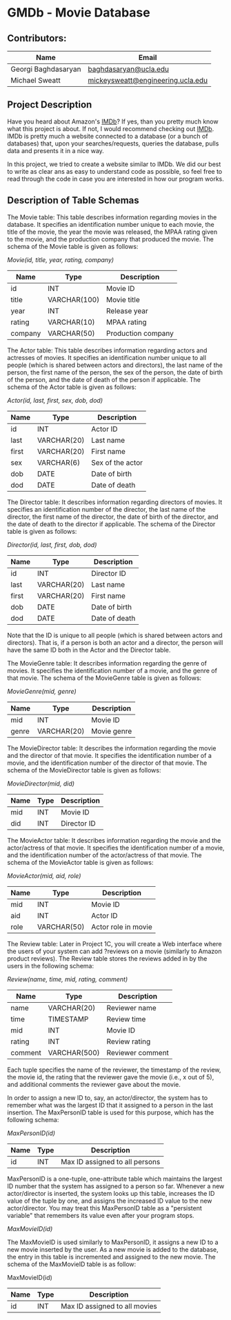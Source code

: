 GMDb - Movie Database
=====================

Contributors:
-------------
| Name                | Email                             |
| ----                | -----                             |
| Georgi Baghdasaryan | baghdasaryan@ucla.edu             |
| Michael Sweatt      | mickeysweatt@engineering.ucla.edu |

Project Description
-------------------
 Have you heard about Amazon's [IMDb](http://www.imdb.com/ "IMDb's Homepage")?
 If yes, than you pretty much know what this project is about. If not, I would
 recommend checking out [IMDb](http://www.imdb.com/ "IMDb's Homepage"). IMDb
 is pretty much a website connected to a database (or a bunch of databases)
 that, upon your searches/requests, queries the database, pulls data and
 presents it in a nice way.

 In this project, we tried to create a website similar to IMDb. We did our best
 to write as clear ans as easy to understand code as possible, so feel free to
 read through the code in case you are interested in how our program works.

Description of Table Schemas
----------------------------
The Movie table: This table describes information regarding movies in the
database. It specifies an identification number unique to each movie, the title
of the movie, the year the movie was released, the MPAA rating given to the
movie, and the production company that produced the movie. The schema of the
Movie table is given as follows:

*Movie(id, title, year, rating, company)*

| Name    | Type         | Description        |
| ----    | ----         | -----------        |
| id      | INT          | Movie ID           |
| title   | VARCHAR(100) | Movie title        |
| year    | INT          | Release year       |
| rating  | VARCHAR(10)  | MPAA rating        |
| company | VARCHAR(50)  | Production company |

The Actor table: This table describes information regarding actors and actresses
of movies. It specifies an identification number unique to all people (which is
shared between actors and directors), the last name of the person, the first
name of the person, the sex of the person, the date of birth of the person, and
the date of death of the person if applicable. The schema of the Actor table is
given as follows:

*Actor(id, last, first, sex, dob, dod)*

| Name  | Type        | Description      |
| ----  | ----        | -----------      |
| id    | INT         | Actor ID         |
| last  | VARCHAR(20) | Last name        |
| first | VARCHAR(20) | First name       |
| sex   | VARCHAR(6)  | Sex of the actor |
| dob   | DATE        | Date of birth    |
| dod   | DATE        | Date of death    |

The Director table: It describes information regarding directors of movies. It
specifies an identification number of the director, the last name of the
director, the first name of the director, the date of birth of the director, and
the date of death to the director if applicable. The schema of the Director
table is given as follows:

*Director(id, last, first, dob, dod)*

| Name  | Type        | Description   |
| ----  | ----        | -----------   |
| id    | INT         | Director ID   |
| last  | VARCHAR(20) | Last name     |
| first | VARCHAR(20) | First name    |
| dob   | DATE        | Date of birth |
| dod   | DATE        | Date of death |

Note that the ID is unique to all people (which is shared between actors and
directors). That is, if a person is both an actor and a director, the person
will have the same ID both in the Actor and the Director table.

The MovieGenre table: It describes information regarding the genre of movies. It
specifies the identification number of a movie, and the genre of that movie. The
schema of the MovieGenre table is given as follows:

*MovieGenre(mid, genre)*

| Name  | Type        | Description |
| ----  | ----        | ----------- |
| mid   | INT         | Movie ID    |
| genre | VARCHAR(20) | Movie genre |

The MovieDirector table: It describes the information regarding the movie and
the director of that movie. It specifies the identification number of a movie,
and the identification number of the director of that movie. The schema of the
MovieDirector table is given as follows:

*MovieDirector(mid, did)*

| Name | Type | Description |
| ---- | ---- | ----------- |
| mid  | INT  | Movie ID    |
| did  | INT  | Director ID |

The MovieActor table: It describes information regarding the movie and the
actor/actress of that movie. It specifies the identification number of a movie,
and the identification number of the actor/actress of that movie. The schema of
the MovieActor table is given as follows:

*MovieActor(mid, aid, role)*

| Name | Type        | Description         |
| ---- | ----        | -----------         |
| mid  | INT         | Movie ID            |
| aid  | INT         | Actor ID            |
| role | VARCHAR(50) | Actor role in movie |

The Review table: Later in Project 1C, you will create a Web interface where the
users of your system can add ?reviews  on a movie (similarly to Amazon product
reviews). The Review table stores the reviews added in by the users in the
following schema:

*Review(name, time, mid, rating, comment)*

| Name    | Type         | Description      |
| ----    | ----         | -----------      |
| name    | VARCHAR(20)  | Reviewer name    |
| time    | TIMESTAMP    | Review time      |
| mid     | INT          | Movie ID         |
| rating  | INT          | Review rating    |
| comment | VARCHAR(500) | Reviewer comment |

Each tuple specifies the name of the reviewer, the timestamp of the review, the
movie id, the rating that the reviewer gave the movie (i.e., x out of 5), and
additional comments the reviewer gave about the movie.

In order to assign a new ID to, say, an actor/director, the system has to
remember what was the largest ID that it assigned to a person in the last
insertion. The MaxPersonID table is used for this purpose, which has the
following schema:

*MaxPersonID(id)*

| Name | Type | Description                    |
| ---- | ---- | -----------                    |
| id   | INT  | Max ID assigned to all persons |

MaxPersonID is a one-tuple, one-attribute table which maintains the largest ID
number that the system has assigned to a person so far. Whenever a new
actor/director is inserted, the system looks up this table, increases the ID
value of the tuple by one, and assigns the increased ID value to the new
actor/director. You may treat this MaxPersonID table as a "persistent variable"
that remembers its value even after your program stops.

*MaxMovieID(id)*

The MaxMovieID is used similarly to MaxPersonID, it assigns a new ID to a new
movie inserted by the user. As a new movie is added to the database, the entry
in this table is incremented and assigned to the new movie. The schema of the
MaxMovieID table is as follow:

MaxMovieID(id)

| Name | Type | Description                   |
| ---- | ---- | -----------                   |
| id   | INT  | Max ID assigned to all movies |


